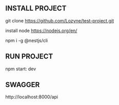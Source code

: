 
## INSTALL PROJECT
git clone https://github.com/Lozyne/test-project.git

install node
https://nodejs.org/en/

npm i -g @nestjs/cli

## RUN PROJECT
npm start: dev

## SWAGGER
http://localhost:8000/api


